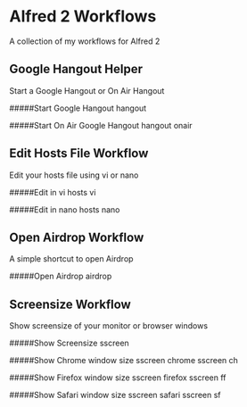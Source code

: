 Alfred 2 Workflows
==================

A collection of my workflows for Alfred 2



Google Hangout Helper
---------------------
Start a Google Hangout or On Air Hangout

#####Start Google Hangout
    hangout

#####Start On Air Google Hangout
    hangout onair




Edit Hosts File Workflow
---------------------
Edit your hosts file using vi or nano

#####Edit in vi
    hosts vi

#####Edit in nano
    hosts nano




Open Airdrop Workflow
---------------------
A simple shortcut to open Airdrop

#####Open Airdrop
    airdrop
  



Screensize Workflow
---------------------
Show screensize of your monitor or browser windows

#####Show Screensize
    sscreen

#####Show Chrome window size
    sscreen chrome
    sscreen ch

#####Show Firefox window size
    sscreen firefox
    sscreen ff

#####Show Safari window size
    sscreen safari
    sscreen sf
    

